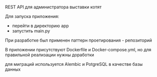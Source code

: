 REST API для администратора выставки котят

Для запуска приложения: 
  - перейти в директорию app
  - запустить main.py

При разработке был применен паттерн проетирования - репозиторий

В приложении присутствуют Dockerfile и Docker-compose.yml, но для правильной реализации нужны доработки

для миграций используется Alembic и PotgreSQL в качестве базы данных

